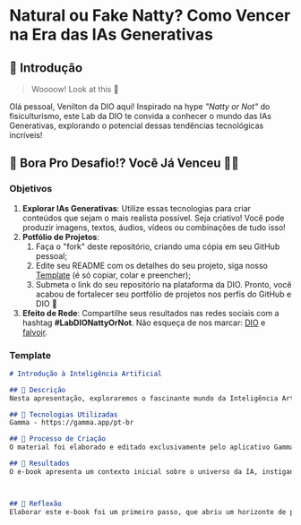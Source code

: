 # Natural ou Fake Natty? Como Vencer na Era das IAs Generativas

## 🚀 Introdução

> Woooow! Look at this 👀

Olá pessoal, Venilton da DIO aqui! Inspirado na hype _"Natty or Not"_ do fisiculturismo, este Lab da DIO te convida a conhecer o mundo das IAs Generativas, explorando o potencial dessas tendências tecnológicas incríveis!

## 🎯 Bora Pro Desafio!? Você Já Venceu 💪🤓

### Objetivos

1. **Explorar IAs Generativas**: Utilize essas tecnologias para criar conteúdos que sejam o mais realista possível. Seja criativo! Você pode produzir imagens, textos, áudios, vídeos ou combinações de tudo isso!
1. **Potfólio de Projetos**:
    1. Faça o "fork" deste repositório, criando uma cópia em seu GitHub pessoal;
    2. Edite seu README com os detalhes do seu projeto, siga nosso [Template](#template) (é só copiar, colar e preencher);
    3. Submeta o link do seu repositório na plataforma da DIO. Pronto, você acabou de fortalecer seu portfólio de projetos nos perfis do GitHub e DIO 🚀
1. **Efeito de Rede**: Compartilhe seus resultados nas redes sociais com a hashtag **#LabDIONattyOrNot**. Não esqueça de nos marcar: [DIO](https://www.linkedin.com/school/dio-makethechange) e [falvojr](https://www.linkedin.com/in/falvojr).

### Template

```markdown
# Introdução à Inteligência Artificial

## 📒 Descrição
Nesta apresentação, exploraremos o fascinante mundo da Inteligência Artificial (IA), suas principais aplicações no mercado, os benefícios e desafios da sua adoção, além de discutir os próximos passos para sua jornada com IA.

## 🤖 Tecnologias Utilizadas
Gamma - https://gamma.app/pt-br

## 🧐 Processo de Criação
O material foi elaborado e editado exclusivamente pelo aplicativo Gamma.

## 🚀 Resultados
O e-book apresenta um contexto inicial sobre o universo da IA, instigando a sua utilização para ampliar o conhecimento.



## 💭 Reflexão
Elaborar este e-book foi um primeiro passo, que abriu um horizonte de perspectivas muito grande em relação às ferramentas que utilizam IA.


